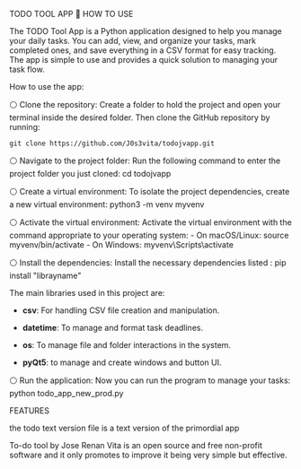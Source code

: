  TODO TOOL APP 🔴 HOW TO USE

The TODO Tool App is a Python application designed to help you manage your daily tasks. 
You can add, view, and organize your tasks, mark completed ones, and save everything in a CSV format for easy tracking.
The app is simple to use and provides a quick solution to managing your task flow.

How to use the app:

⚪️ Clone the repository:
    Create a folder to hold the project and open your terminal inside the desired folder.
    Then clone the GitHub repository by running:
   
    git clone https://github.com/J0s3vita/todojvapp.git

⚪️ Navigate to the project folder:
Run the following command to enter the project folder you just cloned:
    cd todojvapp

⚪️ Create a virtual environment:
To isolate the project dependencies, create a new virtual environment:
    python3 -m venv myvenv

⚪️ Activate the virtual environment:
Activate the virtual environment with the command appropriate to your operating system:
    - On macOS/Linux:
        source myvenv/bin/activate
    - On Windows:
        myvenv\Scripts\activate

⚪️ Install the dependencies:
Install the necessary dependencies listed :
pip install "librayname"

   The main libraries used in this project are:
   - **csv**: For handling CSV file creation and manipulation.
   
   - **datetime**: To manage and format task deadlines.
  
   - **os**: To manage file and folder interactions in the system.
   
   - **pyQt5**: to manage and create windows and button UI.

⚪️ Run the application:
Now you can run the program to manage your tasks:
    python todo_app_new_prod.py


FEATURES

 the todo text version file is a text version of the primordial app


 To-do tool by Jose Renan Vita is an open source and free non-profit software and it only promotes to improve it being very simple but effective. 


